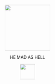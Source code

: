 
<p align="center">
  <img src="https://media1.tenor.com/m/CwpjTLKEPk4AAAAC/herb-is-mad-bc-you-said-planting-is-trash.gif" width="150">
  </p>

<p align="center">HE MAD AS HELL</p>

<p align="center">
  <img src="https://i.pinimg.com/originals/00/da/8c/00da8c27598ea96e64f6986d7b0ba316.gif" width="50">
  </p>
